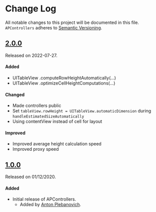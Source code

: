 # Change Log
All notable changes to this project will be documented in this file.
`APControllers` adheres to [Semantic Versioning](http://semver.org/).

## [2.0.0](https://github.com/APUtils/APControllers/releases/tag/2.0.0)
Released on 2022-07-27.

#### Added
- UITableView .computeRowHeightAutomatically(...)
- UITableView .optimizeCellHeightComputations(...)

#### Changed
- Made controllers public
- Set `tableView.rowHeight = UITableView.automaticDimension` during `handleEstimatedSizeAutomatically`
- Using contentView instead of cell for layout

#### Improved
- Improved average height calculation speed
- Improved proxy speed


## [1.0.0](https://github.com/APUtils/APControllers/releases/tag/1.0.0)
Released on 01/12/2020.

#### Added
- Initial release of APControllers.
  - Added by [Anton Plebanovich](https://github.com/anton-plebanovich).
